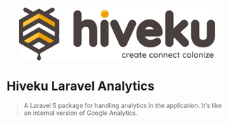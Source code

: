 <p align="center">
	<img src="./misc/logo.png">
</p>

# Hiveku Laravel Analytics

> A Laravel 5 package for handling analytics in the application.
> It's like an internal version of Google Analytics.
